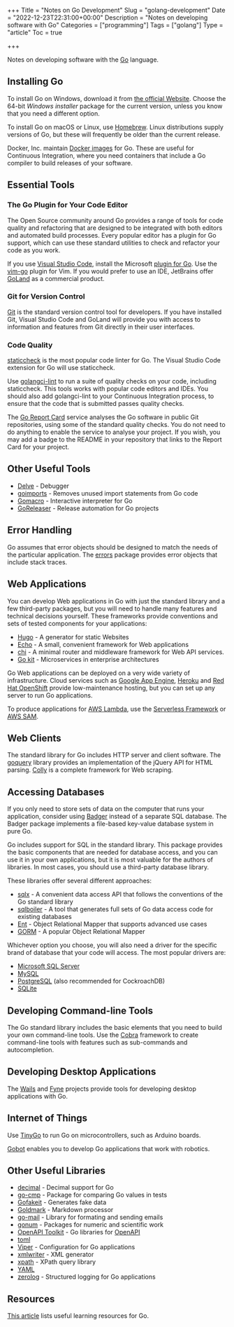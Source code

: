 +++
Title = "Notes on Go Development"
Slug = "golang-development"
Date = "2022-12-23T22:31:00+00:00"
Description = "Notes on developing software with Go"
Categories = ["programming"]
Tags = ["golang"]
Type = "article"
Toc = true

+++

Notes on developing software with the [Go](https://go.dev/) language.

<!--more-->

## Installing Go

To install Go on Windows, download it from [the official Website](https://go.dev/).
Choose the 64-bit _Windows installer_ package for the current version, unless you know
that you need a different option.

To install Go on macOS or Linux, use [Homebrew](http://brew.sh/). Linux distributions supply versions of Go, but these will frequently be older than the current release.

Docker, Inc. maintain [Docker images](https://store.docker.com/images/golang) for Go. These are useful for Continuous Integration, where you need containers that include a Go compiler to build releases of your software.

## Essential Tools

### The Go Plugin for Your Code Editor

The Open Source community around Go provides a range of tools for code quality and
refactoring that are designed to be integrated with both editors and automated build
processes. Every popular editor has a plugin for Go support, which can use these
standard utilities to check and refactor your code as you work.

If you use [Visual Studio Code](https://code.visualstudio.com), install the Microsoft [plugin for Go](https://marketplace.visualstudio.com/items?itemName=ms-vscode.Go). Use the [vim-go](https://github.com/fatih/vim-go) plugin for Vim. If you
would prefer to use an IDE, JetBrains offer [GoLand](https://www.jetbrains.com/go/) as a
commercial product.

### Git for Version Control

[Git](http://git-scm.com/) is the standard version control tool for developers. If you have installed Git, Visual Studio Code and GoLand will provide you with access to
information and features from Git directly in their user interfaces.

### Code Quality

[staticcheck](https://staticcheck.io/) is the most popular code linter for Go. The Visual Studio Code extension for Go will use staticcheck.

Use [golangci-lint](https://golangci-lint.run/) to run a suite of
quality checks on your code, including staticcheck. This tools works with popular code editors and IDEs. You should also add golangci-lint to your Continuous Integration process, to ensure that the code that is submitted passes quality checks.

The [Go Report Card](https://goreportcard.com/) service analyses the Go software in
public Git repositories, using some of the standard quality checks. You do not need to
do anything to enable the service to analyse your project. If you wish, you may add a
badge to the README in your repository that links to the Report Card for your project.

## Other Useful Tools

- [Delve](https://github.com/derekparker/delve) - Debugger
- [goimports](https://godoc.org/golang.org/x/tools/cmd/goimports) - Removes unused import statements from Go code
- [Gomacro](https://github.com/cosmos72/gomacro) - Interactive interpreter for Go
- [GoReleaser](https://goreleaser.com/) - Release automation for Go projects

## Error Handling

Go assumes that error objects should be designed to match the needs of the particular
application. The [errors](https://godoc.org/github.com/pkg/errors) package provides
error objects that include stack traces.

## Web Applications

You can develop Web applications in Go with just the standard library and a few
third-party packages, but you will need to handle many features and technical decisions
yourself. These frameworks provide conventions and sets of tested components for your
applications:

- [Hugo](https://gohugo.io/) - A generator for static Websites
- [Echo](https://echo.labstack.com/) - A small, convenient framework for Web applications
- [chi](https://go-chi.io/) - A minimal router and middleware framework for Web API services.
- [Go kit](https://gokit.io) - Microservices in enterprise architectures

Go Web applications can be deployed on a very wide variety of infrastructure. Cloud
services such as [Google App Engine](https://cloud.google.com/appengine/),
[Heroku](https://www.heroku.com/) and [Red Hat OpenShift](https://www.openshift.com)
provide low-maintenance hosting, but you can set up any server to run Go applications.

To produce applications for [AWS Lambda](https://aws.amazon.com/lambda/), use the [Serverless Framework](https://serverless.com/) or [AWS SAM](https://aws.amazon.com/serverless/sam/).

## Web Clients

The standard library for Go includes HTTP server and client software. The [goquery](https://github.com/puerkitobio/goquery) library provides an implementation
of the jQuery API for HTML parsing. [Colly](http://go-colly.org/) is a complete
framework for Web scraping.

## Accessing Databases

If you only need to store sets of data on the computer that runs your application,
consider using [Badger](https://dgraph.io/badger) instead of a separate SQL database. The Badger package implements a file-based key-value database system in pure Go.

Go includes support for SQL in the standard library. This package provides the basic
components that are needed for database access, and you can use it in your own
applications, but it is most valuable for the authors of libraries. In most cases, you
should use a third-party database library.

These libraries offer several different approaches:

- [sqlx](http://jmoiron.github.io/sqlx/) - A convenient data access API that follows the conventions of the Go standard library
- [sqlboiler](https://github.com/volatiletech/sqlboiler) - A tool that generates full sets of Go data access code for existing databases
- [Ent](https://entgo.io/) - Object Relational Mapper that supports advanced use cases
- [GORM](http://gorm.io/) - A popular Object Relational Mapper

Whichever option you choose, you will also need a driver for the specific brand of
database that your code will access. The most popular drivers are:

- [Microsoft SQL Server](https://github.com/denisenkom/go-mssqldb)
- [MySQL](https://github.com/go-sql-driver/mysql)
- [PostgreSQL](https://github.com/lib/pq) (also recommended for CockroachDB)
- [SQLite](https://mattn.github.io/go-sqlite3/)

## Developing Command-line Tools

The Go standard library includes the basic elements that you need to build your own command-line tools. Use the [Cobra](https://cobra.dev/) framework to create command-line tools with features such as sub-commands and autocompletion.

## Developing Desktop Applications

The [Wails](https://wails.io/) and [Fyne](https://fyne.io) projects provide tools for developing desktop applications with Go.

## Internet of Things

Use [TinyGo](https://tinygo.org/) to run Go on microcontrollers, such as Arduino boards.

[Gobot](http://gobot.io/) enables you to develop Go applications that work with robotics.

## Other Useful Libraries

- [decimal](https://godoc.org/github.com/ericlagergren/decimal) - Decimal support for Go
- [go-cmp](https://github.com/google/go-cmp) - Package for comparing Go values in tests
- [Gofakeit](https://github.com/brianvoe/gofakeit) - Generates fake data
- [Goldmark](https://github.com/yuin/goldmark) - Markdown processor
- [go-mail](https://go-mail.dev/) - Library for formating and sending emails
- [gonum](https://www.gonum.org/) - Packages for numeric and scientific work
- [OpenAPI Toolkit](https://github.com/go-openapi) - Go libraries for [OpenAPI](https://www.openapis.org/)
- [toml](https://github.com/BurntSushi/toml)
- [Viper](https://github.com/spf13/viper) - Configuration for Go applications
- [xmlwriter](https://github.com/shabbyrobe/xmlwriter) - XML generator
- [xpath](https://github.com/antchfx/xpath) - XPath query library
- [YAML](https://github.com/go-yaml/yaml)
- [zerolog](https://github.com/rs/zerolog) - Structured logging for Go applications

## Resources

[This article](https://www.stuartellis.name/articles/golang-learning-resources) lists useful learning resources for Go.
